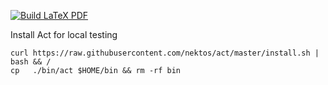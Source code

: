 
[![Build LaTeX PDF](https://github.com/bhoy-troy/my_cv/actions/workflows/compile-latex.yml/badge.svg)](https://github.com/bhoy-troy/my_cv/actions/workflows/compile-latex.yml)

Install Act for local testing


    curl https://raw.githubusercontent.com/nektos/act/master/install.sh |  bash && /
    cp   ./bin/act $HOME/bin && rm -rf bin
